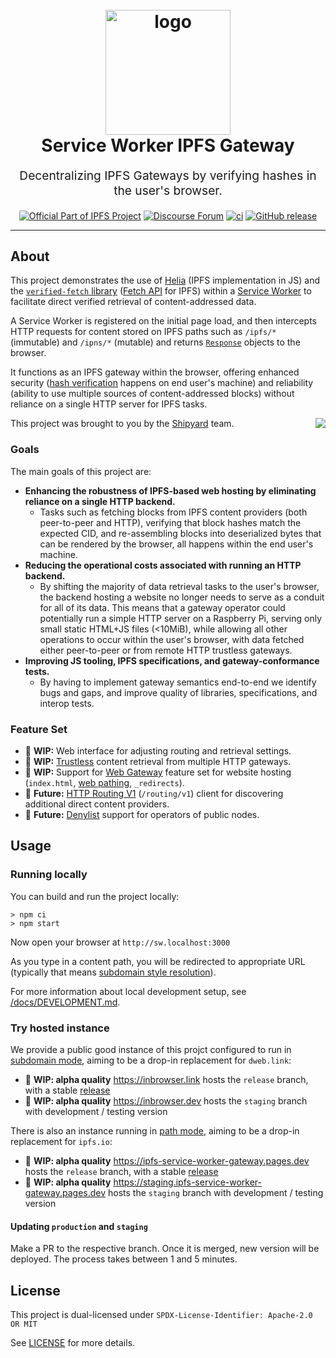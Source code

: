 <h1 align="center">
  <br>
  <img src="https://github.com/ipfs/service-worker-gateway/assets/157609/4931e739-a899-4b18-91f2-2a2bcafb5c33" alt="logo" title="logo" width="200"></a>
  <br>
  Service Worker IPFS Gateway
  <br>
</h1>

<p align="center" style="font-size: 1.2rem;">Decentralizing IPFS Gateways by verifying hashes in the user's browser.</p>

<p align="center">
  <a href="https://ipfs.tech"><img src="https://img.shields.io/badge/project-IPFS-blue.svg?style=flat-square" alt="Official Part of IPFS Project"></a>
  <a href="https://discuss.ipfs.tech"><img alt="Discourse Forum" src="https://img.shields.io/discourse/posts?server=https%3A%2F%2Fdiscuss.ipfs.tech"></a>
  <a href="https://github.com/ipfs/service-worker-gateway/actions"><img src="https://img.shields.io/github/actions/workflow/status/ipfs/service-worker-gateway/main.yml?branch=main" alt="ci"></a>
  <a href="https://github.com/ipfs/service-worker-gateway/releases"><img alt="GitHub release" src="https://img.shields.io/github/v/release/ipfs/service-worker-gateway?filter=!*rc*"></a>
</p>

<hr />

## About

This project demonstrates
the use of [Helia](https://github.com/ipfs/helia) (IPFS implementation in JS)
and the [`verified-fetch` library](https://github.com/ipfs/helia-verified-fetch)
([Fetch API](https://developer.mozilla.org/en-US/docs/Web/API/Fetch_API) for IPFS)
within a [Service Worker](https://developer.mozilla.org/en-US/docs/Web/API/Service_Worker_API)
to facilitate direct verified retrieval of content-addressed data.

A Service Worker is registered on the initial page load, and then intercepts HTTP requests
for content stored on IPFS paths such as `/ipfs/*` (immutable) and
`/ipns/*` (mutable) and returns
[`Response`](https://developer.mozilla.org/en-US/docs/Web/API/Response) objects
to the browser.

It functions as an IPFS gateway within the browser, offering enhanced security
([hash verification](https://docs.ipfs.tech/concepts/content-addressing/)
happens on end user's machine) and reliability (ability to use multiple sources
of content-addressed blocks) without reliance on a single HTTP server for IPFS
tasks.

<a href="http://ipshipyard.com/"><img align="right" src="https://github.com/user-attachments/assets/39ed3504-bb71-47f6-9bf8-cb9a1698f272" /></a>

This project  was brought to you by the [Shipyard](http://ipshipyard.com/) team.


### Goals

The main goals of this project are:

- **Enhancing the robustness of IPFS-based web hosting by eliminating reliance
  on a single HTTP backend.**
  - Tasks such as fetching blocks from IPFS content providers (both
    peer-to-peer and HTTP), verifying that block hashes match the expected CID,
    and re-assembling blocks into deserialized bytes that can be rendered by
    the browser, all happens within the end user's machine.
- **Reducing the operational costs associated with running an HTTP backend.**
  - By shifting the majority of data retrieval tasks to the user's browser, the
    backend hosting a website no longer needs to serve as a conduit for all of
    its data. This means that a gateway operator could potentially run a simple
    HTTP server on a Raspberry Pi, serving only small static HTML+JS files
    (<10MiB), while allowing all other operations to occur within the user's
    browser, with data fetched either peer-to-peer or from remote HTTP
    trustless gateways.
- **Improving JS tooling, IPFS specifications, and gateway-conformance tests.**
   - By having to implement gateway semantics end-to-end we identify bugs and
     gaps, and improve quality of libraries, specifications, and interop tests.



### Feature Set

- 🚧 **WIP:** Web interface for adjusting routing and retrieval settings.
- 🚧 **WIP:** [Trustless](https://docs.ipfs.tech/reference/http/gateway/#trustless-verifiable-retrieval) content retrieval from multiple HTTP gateways.
- 🚧 **WIP:** Support for [Web Gateway](https://specs.ipfs.tech/http-gateways/) feature set for website hosting (`index.html`, [web pathing](https://github.com/ipfs/specs/issues/432), `_redirects`).
- 🚧 **Future:** [HTTP Routing V1](https://specs.ipfs.tech/routing/http-routing-v1/) (`/routing/v1`) client for discovering additional direct content providers.
- 🚧 **Future:** [Denylist](https://specs.ipfs.tech/compact-denylist-format/) support for operators of public nodes.

## Usage

### Running locally

You can build and run the project locally:


```console
> npm ci
> npm start
```

Now open your browser at `http://sw.localhost:3000`

As you type in a content path, you will be redirected to appropriate URL (typically that means [subdomain style resolution](https://docs.ipfs.tech/how-to/gateway-best-practices/#use-subdomain-gateway-resolution-for-origin-isolation)). 

For more information about local development setup, see [/docs/DEVELOPMENT.md](/docs/DEVELOPMENT.md).

### Try hosted instance

We provide a public good instance of this projct configured to run in [subdomain mode](https://docs.ipfs.tech/how-to/address-ipfs-on-web/#subdomain-gateway),
aiming to be a drop-in replacement for `dweb.link`:

- 🚧 **WIP: alpha quality** https://inbrowser.link hosts the `release` branch, with a stable [release](https://github.com/ipfs/service-worker-gateway/releases)
- 🚧 **WIP: alpha quality** https://inbrowser.dev hosts the `staging` branch with development / testing version

There is also an instance running in [path mode](https://docs.ipfs.tech/how-to/address-ipfs-on-web/#path-gateway),
aiming to be a drop-in replacement for `ipfs.io`:

- 🚧 **WIP: alpha quality** https://ipfs-service-worker-gateway.pages.dev hosts the `release` branch, with a stable [release](https://github.com/ipfs/service-worker-gateway/releases)
- 🚧 **WIP: alpha quality** https://staging.ipfs-service-worker-gateway.pages.dev hosts the `staging` branch with development / testing version


#### Updating `production` and `staging`

Make a PR to the respective branch. Once it is merged, new version will be
deployed. The process takes between 1 and 5 minutes.

## License

This project is dual-licensed under
`SPDX-License-Identifier: Apache-2.0 OR MIT`

See [LICENSE](./LICENSE) for more details.

